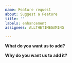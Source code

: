 ```yaml
---
name: Feature request
about: Suggest a Feature
title: ''
labels: enhancement
assignees: ALLTHETIMEGAMING

---
```


**What do you want us to add?**



**Why do you want us to add it?**
